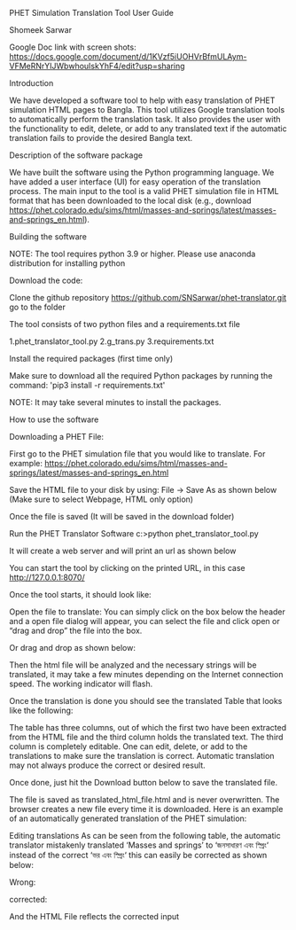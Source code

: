 PHET Simulation Translation Tool User Guide 

Shomeek Sarwar

Google Doc link with screen shots: https://docs.google.com/document/d/1KVzf5iUOHVrBfmULAym-VFMeRNrYIJWbwhouIskYhF4/edit?usp=sharing 

Introduction

We have developed a software tool to help with easy translation of PHET simulation HTML pages to Bangla. This tool utilizes Google translation tools to automatically perform the translation task. It also provides the user with the functionality to edit, delete, or add to any translated text if the automatic translation fails to provide the desired Bangla text.

Description of the software package

We have built the software using the Python programming language. We have added a user interface (UI) for easy operation of the translation process. The main input to the tool is a valid PHET simulation file in HTML format that has been downloaded to the local disk (e.g., download https://phet.colorado.edu/sims/html/masses-and-springs/latest/masses-and-springs_en.html).

Building the software

NOTE: The tool requires python 3.9 or higher. Please use anaconda distribution for installing python

Download the code:

Clone the github repository https://github.com/SNSarwar/phet-translator.git
go to the folder

The tool consists of two python files and a requirements.txt file

1.phet_translator_tool.py 
2.g_trans.py
3.requirements.txt

Install the required packages (first time only)

Make sure to download all the required Python packages by running the command:
'pip3 install -r requirements.txt'

NOTE: It may take several minutes to install the packages.

How to use the software

Downloading a PHET File: 

First go to the PHET simulation file that you would like to translate. For example:
 https://phet.colorado.edu/sims/html/masses-and-springs/latest/masses-and-springs_en.html 

Save the HTML file to your disk by using: 
File → Save As as shown below (Make sure to select Webpage, HTML only option)



Once the file is saved (It will be saved in the download folder)



Run the PHET Translator Software
c:>python phet_translator_tool.py

It will create a web server and will print an url as shown below


You can start the tool by clicking on the printed URL, in this case http://127.0.0.1:8070/ 

Once the tool starts, it should look like:


Open the file to translate:
You can simply click on the box below the header and a open file dialog will appear, you can select the file and click open or “drag and drop” the file into the box.



Or drag and drop as shown below:



Then the html file will be analyzed and the necessary strings will be translated, it may take a few minutes depending on the Internet connection speed. The working indicator will flash.



Once the translation is done you should see the translated Table that looks like the following:





The table has three columns, out of which the first two have been extracted from the HTML file and the third column holds the translated text. The third column is completely editable. One can edit, delete, or add to the translations to make sure the translation is correct. Automatic translation may not always produce the correct or desired result.

Once done, just hit the Download button below to save the translated file.



The file is saved as translated_html_file.html and is never overwritten. The browser creates a new file every time it is downloaded. 
Here is an example of an automatically generated translation of the PHET simulation:



Editing translations
As can be seen from the following table, the automatic translator mistakenly translated ‘Masses and springs’ to ‘জনসাধারণ  এবং স্প্রিং‘ instead of the correct ‘ভর এবং স্প্রিং‘ this can easily be corrected as shown below:

Wrong:


corrected:


And the HTML File reflects the corrected input



